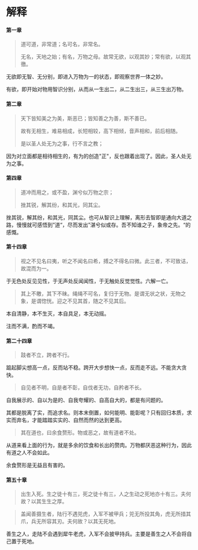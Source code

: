 # 解释

#### 第一章

> 道可道，非常道；名可名，非常名。
> 
> 无名，天地之始；有名，万物之母。故常无欲，以观其妙；常有欲，以观其徼。

无欲即无智、无分别，即进入万物为一的状态，即观察世界一体之妙。

有欲，即开始对物用智识分别，从而从一生出二，从二生出三，从三生出万物。

#### 第二章

> 天下皆知美之为美，斯恶已；皆知善之为善，斯不善已。
> 
> 故有无相生，难易相成，长短相较，高下相倾，音声相和，前后相随。
> 
> 是以圣人处无为之事，行不言之教；

因为对立面都是相待相生的，有为的创造"正"，反也跟着出现了。因此，圣人处无为之事。

#### 第四章

> 道冲而用之，或不盈，渊兮似万物之宗；
> 
> 挫其锐，解其纷，和其光，同其尘。

挫其锐，解其纷，和其光，同其尘。也可从智识上理解，离形去智即是通向大道之路，慢慢就可感悟到”道“，尽而发出”湛兮似或存。吾不知谁之子，象帝之先。“的感慨。

#### 第十四章

> 视之不见名曰夷，听之不闻名曰希，搏之不得名曰微。此三者，不可致诘，故混而为一。

于无色处反见见性，于无声处反闻闻性，于无触处反觉觉性。六解一亡。

> 其上不皦，其下不昧。绳绳不可名，复归于无物。是谓无状之状，无物之象，是谓惚恍。迎之不见其首，随之不见其后。

本自清静，本不生灭，本自具足，本无动摇。

注而不满，酌而不竭。

#### 第二十四章

> 跂者不立，跨者不行。

踮起脚尖想高一点，反而站不稳。跨开大步想快一点，反而走不远。不能贪大贪快。

> 自见者不明，自是者不彰，自伐者无功，自矜者不长。

自我展示的、自以为是的、自我夸耀的、自高自大的，都是有问题的。

其都是脱离了实，而追求名。则本末倒置，如何能明、能彰呢？只有回归本质，求实而弃名，才能踏踏实实的、自然而然的达到更高。

> 其在道也，曰余食赘形。物或恶之，故有道者不处。

从道来看上面的行为，就是多余的饮食和长出的赘肉。万物都厌恶这种行为，因此有道之人不会如此。

余食赘形是无益且有害的。

#### 第五十章

> 出生入死。生之徒十有三，死之徒十有三，人之生动之死地亦十有三。夫何故？以其生生之厚。

> 盖闻善摄生者，陆行不遇兕虎，入军不被甲兵；兕无所投其角，虎无所措其爪，兵无所容其刃。夫何故？以其无死地。

善生之人，走陆不会遇到犀牛老虎，入军不会披甲持兵。主要是善生之人不会将自己置于死地。
